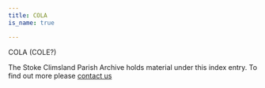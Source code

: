 ```yaml
---
title: COLA
is_name: true

---
```


COLA (COLE?)


The Stoke Climsland Parish Archive holds material under this index entry. To find out more please [contact us](/contact/)
